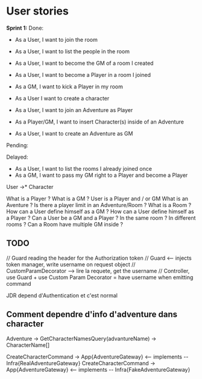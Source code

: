 # User stories

**Sprint 1:**
Done:

- As a User, I want to join the room
- As a User, I want to list the people in the room
- As a User, I want to become the GM of a room I created
- As a User, I want to become a Player in a room I joined
- As a GM, I want to kick a Player in my room
- As a User I want to create a character
- As a User, I want to join an Adventure as Player
- As a Player/GM, I want to insert Character(s) inside of an Adventure

- As a User, I want to create an Adventure as GM

Pending:

Delayed:

- As a User, I want to list the rooms I already joined once
- As a GM, I want to pass my GM right to a Player and become a Player

User ->\* Character

What is a Player ?
What is a GM ?
User is a Player and / or GM
What is an Aventure ?
Is there a player limit in an Adventure/Room ?
What is a Room ?
How can a User define himself as a GM ?
How can a User define himself as a Player ?
Can a User be a GM and a Player ? In the same room ? In different rooms ?
Can a Room have multiple GM inside ?

## TODO

// Guard reading the header for the Authorization token
// Guard <-- injects token manager, write username on request object
// CustomParamDecorator --> lire la requete, get the username
// Controller, use Guard + use Custom Param Decorator = have username when emitting command

JDR depend d'Authentication et c'est normal

## Comment dependre d'info d'adventure dans character

Adventure -> GetCharacterNamesQuery(advantureName) -> CharacterName[]

CreateCharacterCommand -> App{AdventureGateway} <-- implements -- Infra{RealAdventureGateway}
CreateCharacterCommand -> App{AdventureGateway} <-- implements -- Infra{FakeAdventureGateway}
